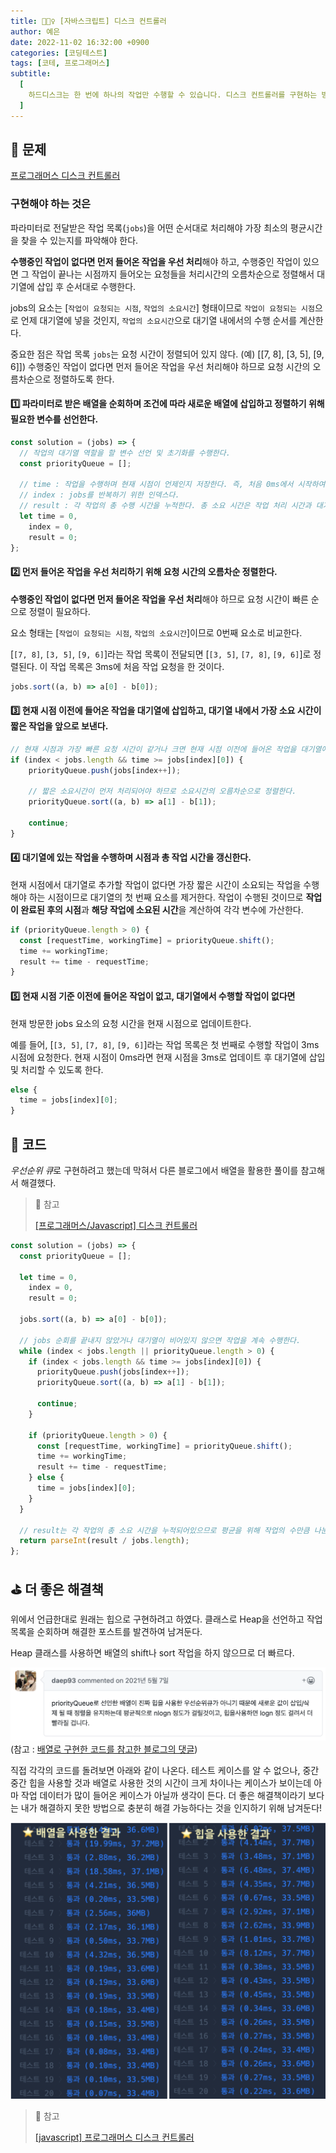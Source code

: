 ```yaml
---
title: 🏄🏻‍♀️ [자바스크립트] 디스크 컨트롤러
author: 예은
date: 2022-11-02 16:32:00 +0900
categories: [코딩테스트]
tags: [코테, 프로그래머스]
subtitle:
  [
    하드디스크는 한 번에 하나의 작업만 수행할 수 있습니다. 디스크 컨트롤러를 구현하는 방법은 여러 가지가 있습니다. 가장 일반적인 방법은 요청이 들어온 순서대로 처리하는 것입니다.,
  ]
---
```


## 📄 문제

[프로그래머스 디스크 컨트롤러](https://school.programmers.co.kr/learn/courses/30/lessons/42627)

### 구현해야 하는 것은

파라미터로 전달받은 작업 목록(`jobs`)을 어떤 순서대로 처리해야 가장 최소의 평균시간을 찾을 수 있는지를 파악해야 한다.

**수행중인 작업이 없다면 먼저 들어온 작업을 우선 처리**해야 하고, 수행중인 작업이 있으면 그 작업이 끝나는 시점까지 들어오는 요청들을 처리시간의 오름차순으로 정렬해서 대기열에 삽입 후 순서대로 수행한다.

jobs의 요소는 [`작업이 요청되는 시점`, `작업의 소요시간`] 형태이므로 `작업이 요청되는 시점`으로 언제 대기열에 넣을 것인지, `작업의 소요시간`으로 대기열 내에서의 수행 순서를 계산한다.

중요한 점은 작업 목록 `jobs`는 요청 시간이 정렬되어 있지 않다. (예) [[7, 8], [3, 5], [9, 6]]) 수행중인 작업이 없다면 먼저 들어온 작업을 우선 처리해야 하므로 요청 시간의 오름차순으로 정렬하도록 한다.

#### 1️⃣ 파라미터로 받은 배열을 순회하며 조건에 따라 새로운 배열에 삽입하고 정렬하기 위해 필요한 변수를 선언한다.

```javascript
const solution = (jobs) => {
  // 작업의 대기열 역할을 할 변수 선언 및 초기화를 수행한다.
  const priorityQueue = [];

  // time : 작업을 수행하며 현재 시점이 언제인지 저장한다. 즉, 처음 0ms에서 시작하여 3ms만큼 걸리는 작업을 수행하면 time을 3으로 갱신한다.
  // index : jobs를 반복하기 위한 인덱스다.
  // result : 각 작업의 총 수행 시간을 누적한다. 총 소요 시간은 작업 처리 시간과 대기 시간을 더한 값이다. 추후 평균 시간을 계산하기 위해 사용한다.
  let time = 0,
    index = 0,
    result = 0;
};
```

#### 2️⃣ 먼저 들어온 작업을 우선 처리하기 위해 요청 시간의 오름차순 정렬한다.

**수행중인 작업이 없다면 먼저 들어온 작업을 우선 처리**해야 하므로 요청 시간이 빠른 순으로 정렬이 필요하다.

요소 형태는 [`작업이 요청되는 시점`, `작업의 소요시간`]이므로 0번째 요소로 비교한다.

[`[7, 8]`, `[3, 5]`, `[9, 6]`]라는 작업 목록이 전달되면 [`[3, 5]`, `[7, 8]`, `[9, 6]`]로 정렬된다. 이 작업 목록은 3ms에 처음 작업 요청을 한 것이다.

```javascript
jobs.sort((a, b) => a[0] - b[0]);
```

#### 3️⃣ 현재 시점 이전에 들어온 작업을 대기열에 삽입하고, 대기열 내에서 가장 소요 시간이 짧은 작업을 앞으로 보낸다.

```javascript
// 현재 시점과 가장 빠른 요청 시간이 같거나 크면 현재 시점 이전에 들어온 작업을 대기열에 삽입한다.
if (index < jobs.length && time >= jobs[index][0]) {
    priorityQueue.push(jobs[index++]);

    // 짧은 소요시간이 먼저 처리되어야 하므로 소요시간의 오름차순으로 정렬한다.
    priorityQueue.sort((a, b) => a[1] - b[1]);

    continue;
}
```

#### 4️⃣ 대기열에 있는 작업을 수행하며 시점과 총 작업 시간을 갱신한다.

현재 시점에서 대기열로 추가할 작업이 없다면 가장 짧은 시간이 소요되는 작업을 수행해야 하는 시점이므로 대기열의 첫 번째 요소를 제거한다. 작업이 수행된 것이므로 **작업이 완료된 후의 시점**과 **해당 작업에 소요된 시간**을 계산하여 각각 변수에 가산한다.

```javascript
if (priorityQueue.length > 0) {
  const [requestTime, workingTime] = priorityQueue.shift();
  time += workingTime;
  result += time - requestTime;
}
```

#### 5️⃣ 현재 시점 기준 이전에 들어온 작업이 없고, 대기열에서 수행할 작업이 없다면

현재 방문한 jobs 요소의 요청 시간을 현재 시점으로 업데이트한다.

예를 들어, [`[3, 5]`, `[7, 8]`, `[9, 6]`]라는 작업 목록은 첫 번째로 수행할 작업이 3ms 시점에 요청한다. 현재 시점이 0ms라면 현재 시점을 3ms로 업데이트 후 대기열에 삽입 및 처리할 수 있도록 한다.

```javascript
else {
  time = jobs[index][0];
}
```

## 🏹 코드

*우선순위 큐*로 구현하려고 했는데 막혀서 다른 블로그에서 배열을 활용한 풀이를 참고해서 해결했다.

> 🐝 참고
>
> [[프로그래머스/Javascript] 디스크 컨트롤러](https://kyun2da.github.io/2020/07/21/diskController/)

```javascript
const solution = (jobs) => {
  const priorityQueue = [];

  let time = 0,
    index = 0,
    result = 0;

  jobs.sort((a, b) => a[0] - b[0]);

  // jobs 순회를 끝내지 않았거나 대기열이 비어있지 않으면 작업을 계속 수행한다.
  while (index < jobs.length || priorityQueue.length > 0) {
    if (index < jobs.length && time >= jobs[index][0]) {
      priorityQueue.push(jobs[index++]);
      priorityQueue.sort((a, b) => a[1] - b[1]);

      continue;
    }

    if (priorityQueue.length > 0) {
      const [requestTime, workingTime] = priorityQueue.shift();
      time += workingTime;
      result += time - requestTime;
    } else {
      time = jobs[index][0];
    }
  }

  // result는 각 작업의 총 소요 시간을 누적되어있으므로 평균을 위해 작업의 수만큼 나눈 후 반환한다.
  return parseInt(result / jobs.length);
};
```

## ⛳️ 더 좋은 해결책

위에서 언급한대로 원래는 힙으로 구현하려고 하였다. 클래스로 Heap을 선언하고 작업 목록을 순회하며 해결한 포스트를 발견하여 남겨둔다.

Heap 클래스를 사용하면 배열의 shift나 sort 작업을 하지 않으므로 더 빠르다.

![heap_and_array_time_complexity](/assets/img/post/codingTest/programmers/42627/heap_and_array_time_complexity.png)
(참고 : [배열로 구현한 코드를 참고한 블로그의 댓글](https://github.com/Kyun2da/Kyun2da.github.io/issues/8))

직접 각각의 코드를 돌려보면 아래와 같이 나온다. 테스트 케이스를 알 수 없으나, 중간중간 힙을 사용할 것과 배열로 사용한 것의 시간이 크게 차이나는 케이스가 보이는데 아마 작업 데이터가 많이 들어온 케이스가 아닐까 생각이 든다. 더 좋은 해결책이라기 보다는 내가 해결하지 못한 방법으로 충분히 해결 가능하다는 것을 인지하기 위해 남겨둔다!

![test_result](/assets/img/post/codingTest/programmers/42627/test_result.png)

> 🐝 참고
>
> [[javascript] 프로그래머스 디스크 컨트롤러](https://jjnooys.medium.com/javascript-%ED%94%84%EB%A1%9C%EA%B7%B8%EB%9E%98%EB%A8%B8%EC%8A%A4-%EB%94%94%EC%8A%A4%ED%81%AC-%EC%BB%A8%ED%8A%B8%EB%A1%A4%EB%9F%AC-c68e73daf7dd)

